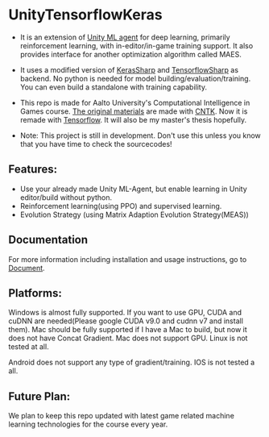 # UnityTensorflowKeras

- It is an extension of [Unity ML agent](https://github.com/Unity-Technologies/ml-agents) for deep learning, primarily reinforcement learning, with in-editor/in-game training support. It also provides interface for another optimization algorithm called MAES.

- It uses a modified version of [KerasSharp](https://github.com/tcmxx/keras-sharp) and [TensorflowSharp](https://github.com/migueldeicaza/TensorFlowSharp) as backend. No python is needed for model building/evaluation/training. You can even build a standalone with training capability.

- This repo is made for Aalto University's Computational Intelligence in Games course. [The original materials](https://github.com/tcmxx/CNTKUnityTools) are made with [CNTK](https://github.com/Microsoft/CNTK). Now it is remade with [Tensorflow](https://github.com/tensorflow/tensorflow). It will also be my master's thesis hopefully.

- Note: This project is still in development. Don't use this unless you know that you have time to check the sourcecodes!

## Features:
* Use your already made Unity ML-Agent, but enable learning in Unity editor/build without python.
* Reinforcement learning(using PPO) and supervised learning.
* Evolution Strategy (using Matrix Adaption Evolution Strategy(MEAS))

## Documentation
For more information including installation and usage instructions, go to [Document](Documents/Readme.md).


## Platforms:
Windows is almost fully supported. If you want to use GPU, CUDA and cuDNN are needed(Please google CUDA v9.0 and cudnn v7 and install them). Mac should be fully supported if I have a Mac to build, but now it does not have Concat Gradient. Mac does not support GPU. Linux is not tested at all.

Android does not support any type of gradient/training. IOS is not tested a all.

## Future Plan:
We plan to keep this repo updated with latest game related machine learning technologies for the course every year.
